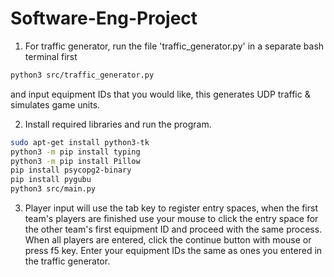 # Software-Eng-Project

  1. For traffic generator, run the file 'traffic_generator.py' in a separate bash terminal first
  ```bash
  python3 src/traffic_generator.py
  ```
and input equipment IDs that you would like, this generates UDP traffic & simulates game units.


  2. Install required libraries and run the program.
  ```bash     
  sudo apt-get install python3-tk
  python3 -m pip install typing
  python3 -m pip install Pillow
  pip install psycopg2-binary
  pip install pygubu
  python3 src/main.py
  ```

  3. Player input will use the tab key to register entry spaces, when the first team's players are finished use your mouse to click the entry space for the other team's first equipment ID and proceed with the same process. When all players are entered, click the continue button with mouse or press f5 key. Enter your equipment IDs the same as ones you entered in the traffic generator.
